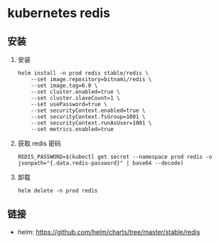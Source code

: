 # kubernetes redis

## 安装

1. 安装
    ```shell script
    helm install -n prod redis stable/redis \
        --set image.repository=bitnami/redis \
        --set image.tag=6.0 \
        --set cluster.enabled=true \
        --set cluster.slaveCount=1 \
        --set usePassword=true \
        --set securityContext.enabled=true \
        --set securityContext.fsGroup=1001 \
        --set securityContext.runAsUser=1001 \
        --set metrics.enabled=true
    ```
2. 获取 redis 密码
    ```shell script
    REDIS_PASSWORD=$(kubectl get secret --namespace prod redis -o jsonpath="{.data.redis-password}" | base64 --decode)
    ```
3. 卸载
    ```shell script
    helm delete -n prod redis
    ```

## 链接

- helm: <https://github.com/helm/charts/tree/master/stable/redis>

